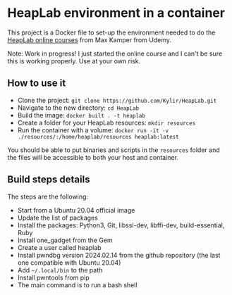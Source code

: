 # HeapLab environment in a container

This project is a Docker file to set-up the environment needed to do the [HeapLab online courses](https://www.udemy.com/course/linux-heap-exploitation-part-1) from Max Kamper from Udemy.

Note: Work in progress! I just started the online course and I can't be sure this is working properly. Use at your own risk.

## How to use it

- Clone the project: `git clone https://github.com/Kylir/HeapLab.git`
- Navigate to the new directory: `cd HeapLab`
- Build the image: `docker built . -t heaplab`
- Create a folder for your HeapLab resources: `mkdir resources`
- Run the container with a volume: `docker run -it -v ./resources/:/home/heaplab/resources heaplab:latest`

You should be able to put binaries and scripts in the `resources` folder and the files will be accessible to both your host and container.

## Build steps details

The steps are the following:
- Start from a Ubuntu 20.04 official image
- Update the list of packages
- Install the packages: Python3, Git, libssl-dev, libffi-dev, build-essential, Ruby
- Install one_gadget from the Gem
- Create a user called heaplab
- Install pwndbg version 2024.02.14 from the github repository (the last one compatible with Ubuntu 20.04)
- Add `~/.local/bin` to the path
- Install pwntools from pip
- The main command is to run a bash shell
